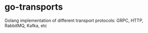 # go-transports
Golang implementation of different transport protocols: GRPC, HTTP, RabbitMQ, Kafka, etc
